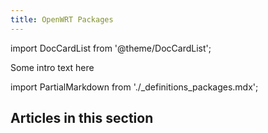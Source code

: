 ```yaml
---
title: OpenWRT Packages
---
```


import DocCardList from '@theme/DocCardList';

Some intro text here

<!-- importing content from definition markdown file (reference: https://docusaurus.io/docs/markdown-features/react#importing-markdown) -->

import PartialMarkdown from './_definitions_packages.mdx';

<PartialMarkdown/>



## Articles in this section

<DocCardList />